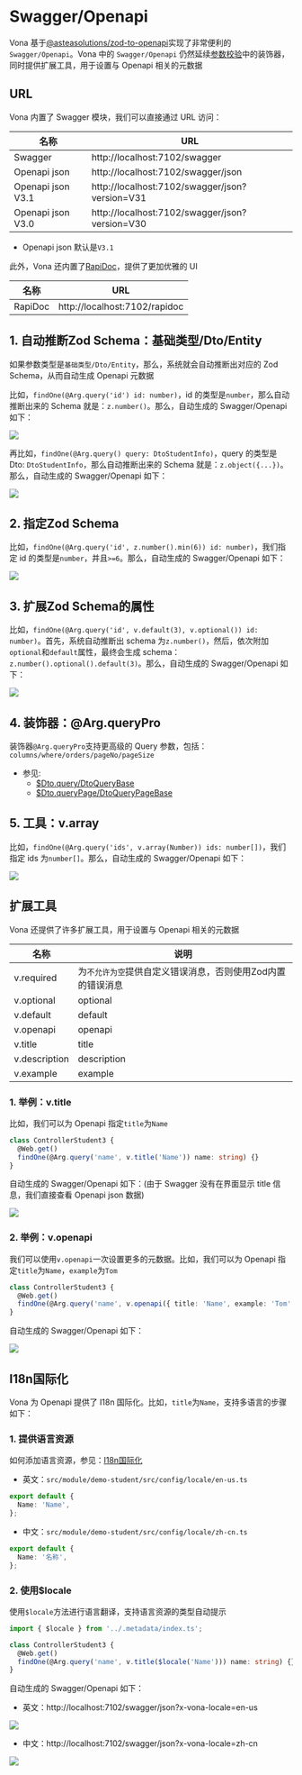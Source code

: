# Swagger/Openapi

Vona 基于[@asteasolutions/zod-to-openapi](https://github.com/asteasolutions/zod-to-openapi)实现了非常便利的`Swagger/Openapi`。Vona 中的 `Swagger/Openapi` 仍然延续[参数校验](../validation/introduction.md)中的装饰器，同时提供扩展工具，用于设置与 Openapi 相关的元数据

## URL

Vona 内置了 Swagger 模块，我们可以直接通过 URL 访问：

|名称|URL|
|--|--|
|Swagger|http://localhost:7102/swagger|
|Openapi json| http://localhost:7102/swagger/json|
|Openapi json V3.1| http://localhost:7102/swagger/json?version=V31|
|Openapi json V3.0| http://localhost:7102/swagger/json?version=V30|

- Openapi json 默认是`V3.1`

此外，Vona 还内置了[RapiDoc](https://rapidocweb.com/)，提供了更加优雅的 UI

|名称|URL|
|--|--|
|RapiDoc|http://localhost:7102/rapidoc|

## 1. 自动推断Zod Schema：基础类型/Dto/Entity

如果参数类型是`基础类型/Dto/Entity`，那么，系统就会自动推断出对应的 Zod Schema，从而自动生成 Openapi 元数据

比如，`findOne(@Arg.query('id') id: number)`，id 的类型是`number`，那么自动推断出来的 Schema 就是：`z.number()`。那么，自动生成的 Swagger/Openapi 如下：

![](../../../assets/img/openapi/openapi-1.png)

再比如，`findOne(@Arg.query() query: DtoStudentInfo)`，query 的类型是 Dto: `DtoStudentInfo`，那么自动推断出来的 Schema 就是：`z.object({...})`。那么，自动生成的 Swagger/Openapi 如下：

![](../../../assets/img/openapi/openapi-2.png)

## 2. 指定Zod Schema

比如，`findOne(@Arg.query('id', z.number().min(6)) id: number)`，我们指定 id 的类型是`number`，并且`>=6`。那么，自动生成的 Swagger/Openapi 如下：

![](../../../assets/img/openapi/openapi-3.png)

## 3. 扩展Zod Schema的属性

比如，`findOne(@Arg.query('id', v.default(3), v.optional()) id: number)`。首先，系统自动推断出 schema 为`z.number()`，然后，依次附加`optional`和`default`属性，最终会生成 schema：`z.number().optional().default(3)`。那么，自动生成的 Swagger/Openapi 如下：

![](../../../assets/img/openapi/openapi-4.png)

## 4. 装饰器：@Arg.queryPro

装饰器`@Arg.queryPro`支持更高级的 Query 参数，包括：`columns/where/orders/pageNo/pageSize`

- 参见:
  - [$Dto.query/DtoQueryBase](../orm/dto/query.md)
  - [$Dto.queryPage/DtoQueryPageBase](../orm/dto/query-page.md)

## 5. 工具：v.array

比如，`findOne(@Arg.query('ids', v.array(Number)) ids: number[])`，我们指定 ids 为`number[]`。那么，自动生成的 Swagger/Openapi 如下：

![](../../../assets/img/openapi/openapi-5.png)

## 扩展工具

Vona 还提供了许多扩展工具，用于设置与 Openapi 相关的元数据

|名称|说明|
|--|--|
|v.required|为`不允许为空`提供自定义错误消息，否则使用Zod内置的错误消息|
|v.optional|optional|
|v.default|default|
|v.openapi|openapi|
|v.title|title|
|v.description|description|
|v.example|example|

### 1. 举例：v.title

比如，我们可以为 Openapi 指定`title`为`Name`

``` typescript
class ControllerStudent3 {
  @Web.get()
  findOne(@Arg.query('name', v.title('Name')) name: string) {}
}  
```

自动生成的 Swagger/Openapi 如下：(由于 Swagger 没有在界面显示 title 信息，我们直接查看 Openapi json 数据)

![](../../../assets/img/openapi/openapi-6.png)

### 2. 举例：v.openapi

我们可以使用`v.openapi`一次设置更多的元数据。比如，我们可以为 Openapi 指定`title`为`Name`，`example`为`Tom`

``` typescript
class ControllerStudent3 {
  @Web.get()
  findOne(@Arg.query('name', v.openapi({ title: 'Name', example: 'Tom' })) name: string) {}
}  
```

自动生成的 Swagger/Openapi 如下：

![](../../../assets/img/openapi/openapi-7.png)

## I18n国际化

Vona 为 Openapi 提供了 I18n 国际化。比如，`title`为`Name`，支持多语言的步骤如下：

### 1. 提供语言资源

如何添加语言资源，参见：[I18n国际化](../../essentials/scope/locale.md)

* 英文：`src/module/demo-student/src/config/locale/en-us.ts`

``` typescript
export default {
  Name: 'Name',
};
```

* 中文：`src/module/demo-student/src/config/locale/zh-cn.ts`

``` typescript
export default {
  Name: '名称',
};
```

### 2. 使用$locale

使用`$locale`方法进行语言翻译，支持语言资源的类型自动提示

``` typescript
import { $locale } from '../.metadata/index.ts';

class ControllerStudent3 {
  @Web.get()
  findOne(@Arg.query('name', v.title($locale('Name'))) name: string) {}
}  
```

自动生成的 Swagger/Openapi 如下：

* 英文：http://localhost:7102/swagger/json?x-vona-locale=en-us

![](../../../assets/img/openapi/openapi-8.png)

* 中文：http://localhost:7102/swagger/json?x-vona-locale=zh-cn

![](../../../assets/img/openapi/openapi-9.png)
